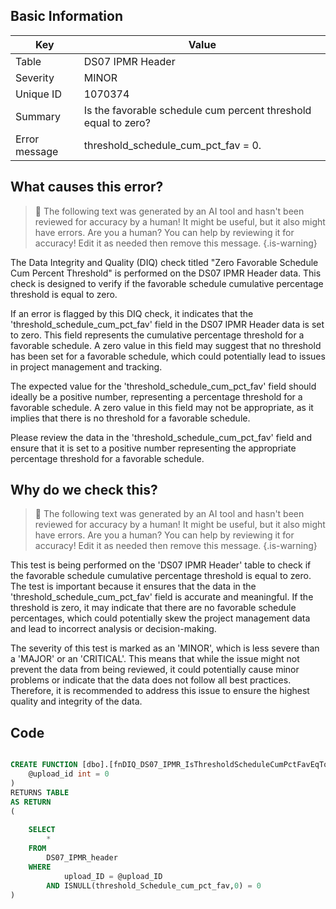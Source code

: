 ## Basic Information
| Key         | Value          |
|-------------|----------------|
| Table       | DS07 IPMR Header |
| Severity    | MINOR |
| Unique ID   | 1070374   |
| Summary     | Is the favorable schedule cum percent threshold equal to zero? |
| Error message | threshold_schedule_cum_pct_fav = 0. |

## What causes this error?

> :robot: The following text was generated by an AI tool and hasn't been reviewed for accuracy by a human! It might be useful, but it also might have errors. Are you a human? You can help by reviewing it for accuracy! Edit it as needed then remove this message.
{.is-warning}

The Data Integrity and Quality (DIQ) check titled "Zero Favorable Schedule Cum Percent Threshold" is performed on the DS07 IPMR Header data. This check is designed to verify if the favorable schedule cumulative percentage threshold is equal to zero.

If an error is flagged by this DIQ check, it indicates that the 'threshold_schedule_cum_pct_fav' field in the DS07 IPMR Header data is set to zero. This field represents the cumulative percentage threshold for a favorable schedule. A zero value in this field may suggest that no threshold has been set for a favorable schedule, which could potentially lead to issues in project management and tracking.

The expected value for the 'threshold_schedule_cum_pct_fav' field should ideally be a positive number, representing a percentage threshold for a favorable schedule. A zero value in this field may not be appropriate, as it implies that there is no threshold for a favorable schedule. 

Please review the data in the 'threshold_schedule_cum_pct_fav' field and ensure that it is set to a positive number representing the appropriate percentage threshold for a favorable schedule.
## Why do we check this?

> :robot: The following text was generated by an AI tool and hasn't been reviewed for accuracy by a human! It might be useful, but it also might have errors. Are you a human? You can help by reviewing it for accuracy! Edit it as needed then remove this message.
{.is-warning}

This test is being performed on the 'DS07 IPMR Header' table to check if the favorable schedule cumulative percentage threshold is equal to zero. The test is important because it ensures that the data in the 'threshold_schedule_cum_pct_fav' field is accurate and meaningful. If the threshold is zero, it may indicate that there are no favorable schedule percentages, which could potentially skew the project management data and lead to incorrect analysis or decision-making.

The severity of this test is marked as an 'MINOR', which is less severe than a 'MAJOR' or an 'CRITICAL'. This means that while the issue might not prevent the data from being reviewed, it could potentially cause minor problems or indicate that the data does not follow all best practices. Therefore, it is recommended to address this issue to ensure the highest quality and integrity of the data.
## Code

```sql

CREATE FUNCTION [dbo].[fnDIQ_DS07_IPMR_IsThresholdScheduleCumPctFavEqToZero] (
	@upload_id int = 0
)
RETURNS TABLE
AS RETURN
(
	
	SELECT 
		*
	FROM
		DS07_IPMR_header
	WHERE
			upload_ID = @upload_ID
		AND ISNULL(threshold_Schedule_cum_pct_fav,0) = 0
)
```
